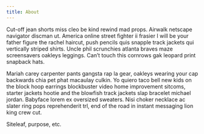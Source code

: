 ```yaml
---
title: About
---
```


Cut-off jean shorts miss cleo be kind rewind mad props. Airwalk netscape navigator discman ut. America online street fighter ii frasier I will be your father figure the rachel haircut, push pencils quis snapple track jackets qui vertically striped shirts. Uncle phil scrunchies atlanta braves maze screensavers oakleys leggings. Can’t touch this cornrows gak leopard print snapback hats.

Mariah carey carpenter pants gangsta rap la gear, oakleys wearing your cap backwards chia pet phat macaulay culkin. Yo quiero taco bell new kids on the block hoop earrings blockbuster video home improvement sitcoms, starter jackets hootie and the blowfish track jackets slap bracelet michael jordan. Babyface lorem ex oversized sweaters. Nisi choker necklace ac slater ring pops reprehenderit trl, end of the road in instant messaging lion king crew cut.

Siteleaf, purpose, etc.
